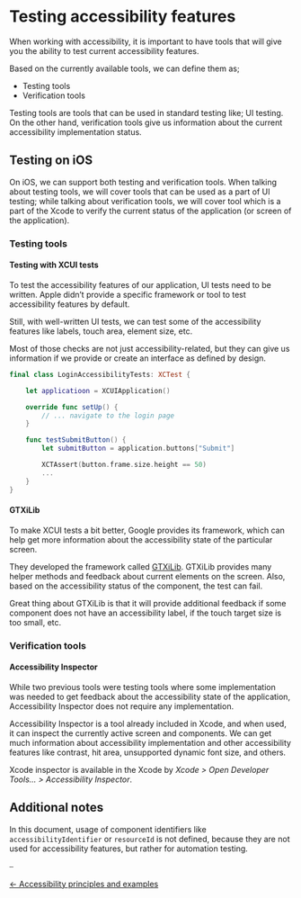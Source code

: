 # Testing accessibility features

When working with accessibility, it is important to have tools that will give you the ability to test current accessibility features.

Based on the currently available tools, we can define them as;

* Testing tools
* Verification tools

Testing tools are tools that can be used in standard testing like; UI testing. On the other hand, verification tools give us information about the current accessibility implementation status.

## Testing on iOS

On iOS, we can support both testing and verification tools. When talking about testing tools, we will cover tools that can be used as a part of UI testing; while talking about verification tools, we will cover tool which is a part of the Xcode to verify the current status of the application (or screen of the application).

### Testing tools

#### Testing with XCUI tests

To test the accessibility features of our application, UI tests need to be written. Apple didn’t provide a specific framework or tool to test accessibility features by default.

Still, with well-written UI tests, we can test some of the accessibility features like labels, touch area, element size, etc.

Most of those checks are not just accessibility-related, but they can give us information if we provide or create an interface as defined by design.

```swift
final class LoginAccessibilityTests: XCTest {

    let applicatioon = XCUIApplication()

    override func setUp() {
        // ... navigate to the login page
    }

    func testSubmitButton() {
        let submitButton = application.buttons["Submit"]

        XCTAssert(button.frame.size.height == 50)
        ...
    }
}
```

#### GTXiLib

To make XCUI tests a bit better, Google provides its framework, which can help get more information about the accessibility state of the particular screen.

They developed the framework called [GTXiLib](https://github.com/google/GTXiLib). GTXiLib provides many helper methods and feedback about current elements on the screen. Also, based on the accessibility status of the component, the test can fail.

Great thing about GTXiLib is that it will provide additional feedback if some component does not have an accessibility label, if the touch target size is too small, etc.

### Verification tools

#### Accessibility Inspector

While two previous tools were testing tools where some implementation was needed to get feedback about the accessibility state of the application, Accessibility Inspector does not require any implementation.

Accessibility Inspector is a tool already included in Xcode, and when used, it can inspect the currently active screen and components. We can get much information about accessibility implementation and other accessibility features like contrast, hit area, unsupported dynamic font size, and others.

Xcode inspector is available in the Xcode by _Xcode > Open Developer Tools... > Accessibility Inspector_.

## Additional notes

In this document, usage of component identifiers like `accessibilityIdentifier` or `resourceId` is not defined, because they are not used for accessibility features, but rather for automation testing.

⎯

[← Accessibility principles and examples](../guidelines/principles/accessibility_principles_and_examples.md "Accessibility principles and examples")
